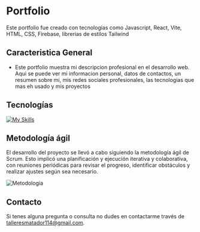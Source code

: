 # Portfolio

Este portfolio fue creado con tecnologias como Javascript, React, Vite, HTML, CSS, Firebase, librerias de estilos Tailwind

## Caracteristica General

- Este portfolio muestra mi descripcion profesional en el desarrollo web. Aqui se puede ver mi informacion personal, datos de contactos,
  un resumen sobre mi, mis redes sociales profesionales, las tecnologias que mas eh usado y mis proyectos

## Tecnologías

[![My Skills](https://skillicons.dev/icons?i=js,html,css,react,nodejs,express,postgres,sass,bootstrap,firebase)](https://skillicons.dev)

  ## Metodología ágil

El desarrollo del proyecto se llevó a cabo siguiendo la metodología ágil de Scrum. Esto implicó una planificación y ejecución iterativa y colaborativa, con reuniones periódicas para revisar el progreso, identificar obstáculos y realizar ajustes según sea necesario.

![Metodologia](https://blog.makeitreal.camp/assets/images/agile.png)

## Contacto

Si tenes alguna pregunta o consulta no dudes en contactarme través de [talleresmatador114@gmail.com](mailto:talleresmatador114@gmail.com).

